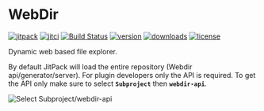 # WebDir

[![jitpack](https://jitpack.io/v/com.kttdevelopment/webdir.svg?style=flat-square)](https://jitpack.io/#com.kttdevelopment/webdir)
[![jitci](https://jitci.com/gh/ktt-development/webdir/svg?style=flat-square)](https://jitci.com/gh/ktt-development/webdir)
[![Build Status](https://travis-ci.org/Ktt-Development/webdir.svg?branch=master)](https://travis-ci.org/Ktt-Development/webdir)
[![version](https://img.shields.io/github/v/release/ktt-development/webdir?color=ffaa00&include_prereleases&style=flat-square)](https://github.com/ktt-development/webdir/releases)
[![downloads](https://img.shields.io/github/downloads/ktt-development/webdir/total?color=ff5555&style=flat-square)](https://github.com/ktt-development/webdir/releases)
[![license](https://img.shields.io/github/license/ktt-development/webdir?color=ff5555&style=flat-square)](https://www.gnu.org/licenses/old-licenses/gpl-2.0.en.html)

Dynamic web based file explorer.

By default JitPack will load the entire repository (Webdir api/generator/server). 
For plugin developers only the API is required. To get the API only make sure to select **`Subproject`** then **`webdir-api`**.

![Select Subproject/webdir-api](https://raw.githubusercontent.com/Ktt-Development/webdir/master/readme-jitpack-api.png)

